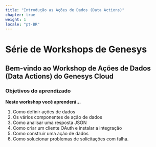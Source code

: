 ```yaml
---
title: "Introdução as Ações de Dados (Data Actions)"
chapter: true
weight: 1
locale: "pt-BR"
---
```


# Série de Workshops de Genesys

## Bem-vindo ao Workshop de Ações de Dados (Data Actions) do Genesys Cloud 

### Objetivos do aprendizado
**Neste workshop você aprenderá...**

1. Como definir ações de dados
2. Os vários componentes de ação de dados
3. Como analisar uma resposta JSON
4. Como criar um cliente OAuth e instalar a integração
5. Como construir uma ação de dados
6. Como solucionar problemas de solicitações com falha.